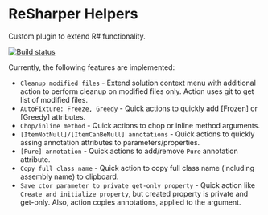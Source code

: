 # ReSharper Helpers
Custom plugin to extend R# functionality.

[![Build status](https://ci.appveyor.com/api/projects/status/0yvkmy6lo10mpmr7/branch/master?svg=true)](https://ci.appveyor.com/project/Zvirja/resharpertweaks/branch/master)

Currently, the following features are implemented:  
* `Cleanup modified files` - Extend solution context menu with additional action to perform cleanup on modified files only. Action uses git to get list of modified files.
* `AutoFixture: Freeze, Greedy` - Quick actions to quickly add [Frozen] or [Greedy] attributes.
* `Chop/inline method` - Quick actions to chop or inline method arguments.
* `[ItemNotNull]/[ItemCanBeNull] annotations` - Quick actions to quickly assing annotation attributes to parameters/properties.
* `[Pure] annotation` - Quick actions to add/remove `Pure` annotation attribute.
* `Copy full class name` - Quick action to copy full class name (including assembly name) to clipboard.
* `Save ctor parameter to private get-only property` - Quick action like `Create and initialize property`, but created property is private and get-only. Also, action copies annotations, applied to the argument.
